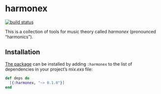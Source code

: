 # harmonex

[![build status](https://travis-ci.org/njonsson/harmonex.svg?branch=master)](https://travis-ci.org/njonsson/harmonex)

This is a collection of tools for music theory called _harmonex_ (pronounced
“harmonics”).

## Installation

[The package](https://hex.pm/packages/harmonex) can be installed by adding
`:harmonex` to the list of dependencies in your project’s _mix.exs_ file:

```elixir
def deps do
  [{:harmonex, "~> 0.1.0"}]
end
```
